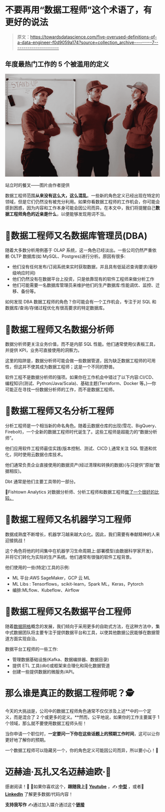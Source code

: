 # 不要再用“数据工程师”这个术语了，有更好的说法

> 原文：<https://towardsdatascience.com/five-overused-definitions-of-a-data-engineer-f0d9059a174?source=collection_archive---------7----------------------->

## 年度最热门工作的 5 个被滥用的定义

![](img/32fb6b455c292203e10d6cd74ab22790.png)

站立时的餐叉——图片由作者提供

数据工程师范围**从来没有这么大，这么混乱**。一些新的角色定义已经出现在特定的领域，但是它们仍然没有被充分利用。如果你看数据工程师的工作机会，你可能会感到困惑，因为内容和工作本身可能会因公司而异。在本文中，我们将提醒自己**数据工程师角色的近亲是什么**，以便能够发现用词不当。

# 📕数据工程师又名数据库管理员(DBA)

随着大多数分析用例基于 OLAP 系统，这一角色已经淡出。一些公司仍然严重依赖 OLTP 数据库(如 MySQL、Postgres)进行分析。原因有很多:

*   他们没有任何发布/订阅系统来实时获取数据，并且具有低延迟查询要求(毫秒级响应时间)
*   他们仍然没有在数据平台上投资，只是依靠现有的软件工程师来做分析工作
*   他们可能需要一名数据库管理员来维护他们的生产数据库:性能调优、监控、迁移、备份等。

如何发现 DBA 数据工程师的角色？你可能会有一个工作机会，专注于对 SQL 和数据库/查询/存储过程优化有很高要求的特定数据库。

# 📗数据工程师又名数据分析师

数据分析师更关注业务价值，而不是内部 SQL 性能。他们通常使用仪表板工具，并提供 KPI，业务可直接使用的洞察力。

这里的陷阱是，数据分析师可能会做一些数据管道，因为缺乏数据工程师的可用性，但这并不使其成为数据工程师；这是一个不同的野兽。

软件工程不是数据分析师的强项。如果你在工作机会中错过了以下内容:CI/CD、编程知识(测试、Python/Java/Scala)、基础主题(Terraform、Docker 等。)—你可能正在寻找一份数据分析师的工作，而不是数据工程师。

# 📘数据工程师又名分析工程师

分析工程师是一个相当新的命名角色。随着云数据仓库的出现(雪花、BigQuery、Firebolt)，一个全新的数据工程师时代诞生了。这些工程师是超能力的“数据分析师”。

他们应用软件工程师最佳实践(版本控制、测试、CICD ),通常关注 SQL 管道和优化，同时使用云数据仓库技术。

他们通常负责企业直接使用的数据资产(经过清理和转换的数据)(与只提供“原始”数据相反)。

Dbt 通常是他们主要工具带的一部分。

🔗Fishtown Analytics 对数据分析师、分析工程师和数据工程师[做了一个很好的比较。](https://www.getdbt.com/what-is-analytics-engineering/)

# 📙数据工程师又名机器学习工程师

数据成熟度不断增长，机器学习越来越大众化。因此，我们需要有奉献精神的人来迎接挑战！

这个角色将他的时间集中在机器学习生命周期上:部署模型(由数据科学家开发)，并将它们转化为实际的生产系统。他们通常有很强的软件工程背景。

他们使用的一些(特定)工具的示例:

*   ML 平台:AWS SageMaker，GCP 云 ML
*   ML Libs : Tensorflows，scikit-learn，Spark ML，Keras，Pytorch
*   编排:MLflow、Kubeflow、Airflow

# 📔数据工程师又名数据平台工程师

随着[数据网格](/what-is-a-data-mesh-and-how-not-to-mesh-it-up-210710bb41e0)概念的发展，我们倾向于采用更多的自助式方法，在这种方法中，集中式数据团队将主要专注于提供数据平台和工具，以使其他数据公民能够在数据管道方面实现自治。

数据平台工程师的一些工作:

*   管理数据基础设施(Kafka、数据编排器、数据目录)
*   提供 ETL 工具(dbt)或框架来合理化和简化数据管道
*   创建一些提供数据的微服务/API。

# 那么谁是真正的数据工程师呢？🕵

今天的大挑战是，公司中的数据工程师角色通常不仅仅涉及上述**中的一个定义，而是混合了 2 个或更多的定义。**然而，公平地说，如果你的工作主要属于 1 个领域，那么就不要使用数据工程师头衔！

当你申请一个职位时，**一定要问一下你在这些话题上的预期工作时间**，这可以让你更好地了解你的预期。

一个数据工程师可以隐藏另一个，你的角色定义可能因公司而异，所以要小心！👀

# 迈赫迪·瓦扎又名迈赫迪欧·🧢

感谢阅读！🤗 🙌如果你喜欢这个，**跟随我上**🎥 [**Youtube**](https://www.youtube.com/channel/UCiZxJB0xWfPBE2omVZeWPpQ) ，✍️ [**中型**](https://medium.com/@mehdio) ，或者🔗 [**LinkedIn**](https://linkedin.com/in/mehd-io/) 了解更多数据/代码内容！

**支持我写作** ✍️通过加入媒介通过这个[**链接**](https://mehdio.medium.com/membership)